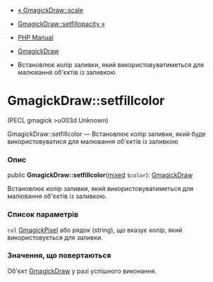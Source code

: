 - [« GmagickDraw::scale](gmagickdraw.scale.md)
- [GmagickDraw::setfillopacity »](gmagickdraw.setfillopacity.md)

- [PHP Manual](index.md)
- [GmagickDraw](class.gmagickdraw.md)
- Встановлює колір заливки, який використовуватиметься для
малювання об'єктів із заливкою

# GmagickDraw::setfillcolor

(PECL gmagick \>u003d Unknown)

GmagickDraw::setfillcolor — Встановлює колір заливки, який буде
використовуватися для малювання об'єктів із заливкою

### Опис

public
**GmagickDraw::setfillcolor**([mixed](language.types.declarations.md#language.types.declarations.mixed)
`$color`): [GmagickDraw](class.gmagickdraw.md)

Встановлює колір заливки, який використовуватиметься для малювання
об'єктів із заливкою.

### Список параметрів

`col`
[GmagickPixel](class.gmagickpixel.md) або рядок (string), що вказує
колір, який використовується для заливки.

### Значення, що повертаються

Об'єкт [GmagickDraw](class.gmagickdraw.md) у разі успішного
виконання.
